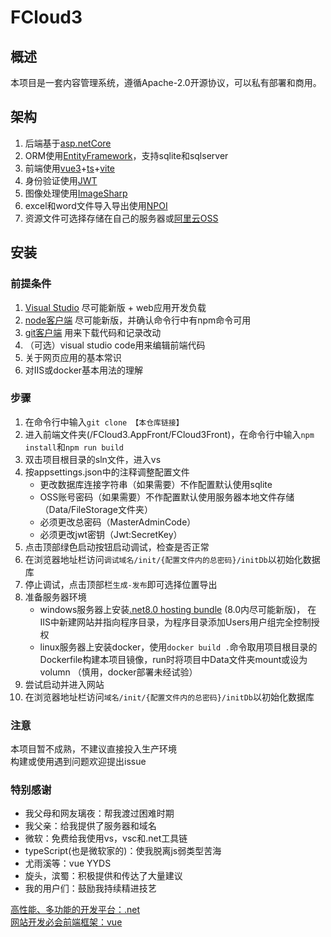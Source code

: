 # FCloud3
## 概述
本项目是一套内容管理系统，遵循Apache-2.0开源协议，可以私有部署和商用。
## 架构
1. 后端基于[asp.netCore](https://dotnet.microsoft.com/zh-cn/apps/aspnet)
2. ORM使用[EntityFramework](https://learn.microsoft.com/zh-cn/ef/)，支持sqlite和sqlserver
3. 前端使用[vue3](https://vuejs.org)+[ts](https://typescriptlang.org)+[vite](https://vite.dev)
4. 身份验证使用[JWT](https://jwt.io)
5. 图像处理使用[ImageSharp](https://sixlabors.com/products/imagesharp/)
6. excel和word文件导入导出使用[NPOI](https://www.nuget.org/packages/NPOI)
7. 资源文件可选择存储在自己的服务器或[阿里云OSS](https://www.aliyun.com/product/oss)

## 安装
### 前提条件
1. [Visual Studio](https://visualstudio.microsoft.com/zh-hans/) 尽可能新版 + web应用开发负载
2. [node客户端](https://nodejs.org/en) 尽可能新版，并确认命令行中有npm命令可用
3. [git客户端](https://git-scm.com/downloads) 用来下载代码和记录改动
4. （可选）visual studio code用来编辑前端代码
5. 关于网页应用的基本常识
6. 对IIS或docker基本用法的理解

### 步骤
1. 在命令行中输入`git clone 【本仓库链接】`
2. 进入前端文件夹(/FCloud3.AppFront/FCloud3Front)，在命令行中输入`npm install`和`npm run build`
3. 双击项目根目录的sln文件，进入vs
4. 按appsettings.json中的注释调整配置文件
    - 更改数据库连接字符串（如果需要）不作配置默认使用sqlite
    - OSS账号密码（如果需要）不作配置默认使用服务器本地文件存储（Data/FileStorage文件夹）
    - 必须更改总密码（MasterAdminCode）
    - 必须更改jwt密钥（Jwt:SecretKey）
5. 点击顶部绿色启动按钮启动调试，检查是否正常
6. 在浏览器地址栏访问`调试域名/init/{配置文件内的总密码}/initDb`以初始化数据库
7. 停止调试，点击顶部栏`生成-发布`即可选择位置导出
8. 准备服务器环境
    - windows服务器上安装[.net8.0 hosting bundle](https://dotnet.microsoft.com/zh-cn/download/dotnet/8.0) (8.0内尽可能新版)，
    在IIS中新建网站并指向程序目录，为程序目录添加Users用户组完全控制授权
    - linux服务器上安装docker，使用`docker build .`命令取用项目根目录的Dockerfile构建本项目镜像，run时将项目中Data文件夹mount或设为volumn
    （慎用，docker部署未经试验）
9. 尝试启动并进入网站
10. 在浏览器地址栏访问`域名/init/{配置文件内的总密码}/initDb`以初始化数据库

### 注意
本项目暂不成熟，不建议直接投入生产环境  
构建或使用遇到问题欢迎提出issue

### 特别感谢
- 我父母和网友璃夜：帮我渡过困难时期
- 我父亲：给我提供了服务器和域名
- 微软：免费给我使用vs，vsc和.net工具链
- typeScript(也是微软家的)：使我脱离js弱类型苦海
- 尤雨溪等：vue YYDS
- 旋头，滨蜀：积极提供和传达了大量建议
- 我的用户们：鼓励我持续精进技艺

[高性能、多功能的开发平台：.net](https://dotnet.microsoft.com)  
[网站开发必会前端框架：vue](https://vuejs.org)